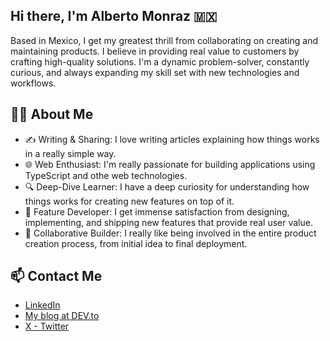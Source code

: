 ## Hi there, I'm Alberto Monraz 🇲🇽

Based in Mexico, I get my greatest thrill from collaborating on creating and maintaining products. I believe in providing real value to customers by crafting high-quality solutions. I'm a dynamic problem-solver, constantly curious, and always expanding my skill set with new technologies and workflows.

## 👨‍💻 About Me

- ✍️ Writing & Sharing: I love writing articles explaining how things works in a really simple way.
- 🌐 Web Enthusiast: I'm really passionate for building applications using TypeScript and othe web technologies.
- 🔍 Deep-Dive Learner: I have a deep curiosity for understanding how things works for creating new features on top of it.
- 🚀 Feature Developer: I get immense satisfaction from designing, implementing, and shipping new features that provide real user value.
- 🤝 Collaborative Builder: I really like being involved in the entire product creation process, from initial idea to final deployment.

## 📫 Contact Me 

<!-- - [add my email here] -->
- [LinkedIn](https://linkedin.com/in/betozar)
- [My blog at DEV.to](https://dev.to/b3tozar)
- [X - Twitter](https://x.com/b3tozar)
